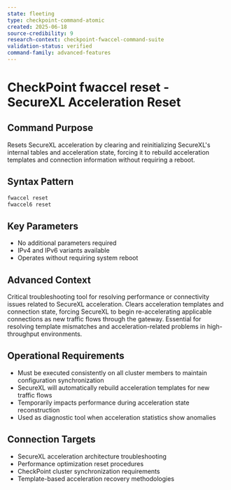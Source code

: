 ```yaml
---
state: fleeting
type: checkpoint-command-atomic
created: 2025-06-18
source-credibility: 9
research-context: checkpoint-fwaccel-command-suite
validation-status: verified
command-family: advanced-features
---
```


# CheckPoint fwaccel reset - SecureXL Acceleration Reset

## Command Purpose
Resets SecureXL acceleration by clearing and reinitializing SecureXL's internal tables and acceleration state, forcing it to rebuild acceleration templates and connection information without requiring a reboot.

## Syntax Pattern
```bash
fwaccel reset
fwaccel6 reset
```

## Key Parameters
- No additional parameters required
- IPv4 and IPv6 variants available
- Operates without requiring system reboot

## Advanced Context
Critical troubleshooting tool for resolving performance or connectivity issues related to SecureXL acceleration. Clears acceleration templates and connection state, forcing SecureXL to begin re-accelerating applicable connections as new traffic flows through the gateway. Essential for resolving template mismatches and acceleration-related problems in high-throughput environments.

## Operational Requirements
- Must be executed consistently on all cluster members to maintain configuration synchronization
- SecureXL will automatically rebuild acceleration templates for new traffic flows
- Temporarily impacts performance during acceleration state reconstruction
- Used as diagnostic tool when acceleration statistics show anomalies

## Connection Targets
- SecureXL acceleration architecture troubleshooting
- Performance optimization reset procedures
- CheckPoint cluster synchronization requirements
- Template-based acceleration recovery methodologies